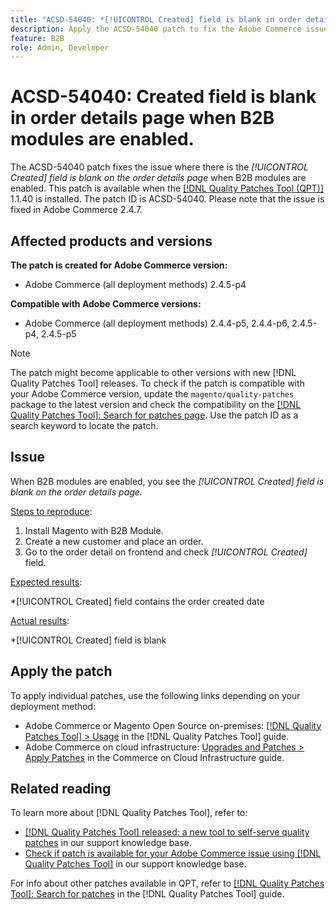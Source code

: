 ```yaml
---
title: "ACSD-54040: *[!UICONTROL Created] field is blank in order details page when B2B modules are enabled."
description: Apply the ACSD-54040 patch to fix the Adobe Commerce issue where the *[!UICONTROL Created] field is blank in order details page when B2B modules are enabled.
feature: B2B
role: Admin, Developer
---
```

# ACSD-54040: Created field is blank in order details page when B2B modules are enabled.

The ACSD-54040 patch fixes the issue where there is the *[!UICONTROL Created] field is blank on the order details page* when B2B modules are enabled. This patch is available when the [[!DNL Quality Patches Tool (QPT)]](/help/announcements/adobe-commerce-announcements/magento-quality-patches-released-new-tool-to-self-serve-quality-patches.md) 1.1.40 is installed. The patch ID is ACSD-54040. Please note that the issue is fixed in Adobe Commerce 2.4.7.

## Affected products and versions

**The patch is created for Adobe Commerce version:**

* Adobe Commerce (all deployment methods) 2.4.5-p4

**Compatible with Adobe Commerce versions:**

* Adobe Commerce (all deployment methods) 2.4.4-p5, 2.4.4-p6, 2.4.5-p4, 2.4.5-p5

>[!NOTE]
>
>The patch might become applicable to other versions with new [!DNL Quality Patches Tool] releases. To check if the patch is compatible with your Adobe Commerce version, update the `magento/quality-patches` package to the latest version and check the compatibility on the [[!DNL Quality Patches Tool]: Search for patches page](https://experienceleague.adobe.com/tools/commerce-quality-patches/index.html). Use the patch ID as a search keyword to locate the patch.

## Issue

When B2B modules are enabled, you see the *[!UICONTROL Created] field is blank on the order details page.*

<u>Steps to reproduce</u>:

1. Install Magento with B2B Module.
1. Create a new customer and place an order.
1. Go to the order detail on frontend and check *[!UICONTROL Created]* field.

<u>Expected results</u>:

*[!UICONTROL Created] field contains the order created date

<u>Actual results</u>:

*[!UICONTROL Created] field is blank

## Apply the patch

To apply individual patches, use the following links depending on your deployment method:

* Adobe Commerce or Magento Open Source on-premises: [[!DNL Quality Patches Tool] > Usage](https://experienceleague.adobe.com/docs/commerce-operations/tools/quality-patches-tool/usage.html) in the [!DNL Quality Patches Tool] guide.
* Adobe Commerce on cloud infrastructure: [Upgrades and Patches > Apply Patches](https://experienceleague.adobe.com/docs/commerce-cloud-service/user-guide/develop/upgrade/apply-patches.html) in the Commerce on Cloud Infrastructure guide.

## Related reading

To learn more about [!DNL Quality Patches Tool], refer to:

* [[!DNL Quality Patches Tool] released: a new tool to self-serve quality patches](/help/announcements/adobe-commerce-announcements/magento-quality-patches-released-new-tool-to-self-serve-quality-patches.md) in our support knowledge base.
* [Check if patch is available for your Adobe Commerce issue using [!DNL Quality Patches Tool]](/help/support-tools/patches-available-in-qpt-tool/check-patch-for-magento-issue-with-magento-quality-patches.md) in our support knowledge base.

For info about other patches available in QPT, refer to [[!DNL Quality Patches Tool]: Search for patches](https://experienceleague.adobe.com/tools/commerce-quality-patches/index.html) in the [!DNL Quality Patches Tool] guide.